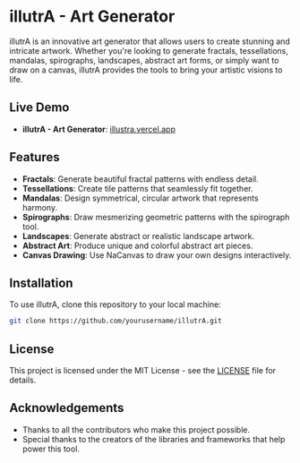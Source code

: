 # illutrA - Art Generator

illutrA is an innovative art generator that allows users to create stunning and intricate artwork. Whether you're looking to generate fractals, tessellations, mandalas, spirographs, landscapes, abstract art forms, or simply want to draw on a canvas, illutrA provides the tools to bring your artistic visions to life.

## Live Demo
- **illutrA - Art Generator**: [illustra.vercel.app](https://illustra.vercel.app)

## Features
- **Fractals**: Generate beautiful fractal patterns with endless detail.
- **Tessellations**: Create tile patterns that seamlessly fit together.
- **Mandalas**: Design symmetrical, circular artwork that represents harmony.
- **Spirographs**: Draw mesmerizing geometric patterns with the spirograph tool.
- **Landscapes**: Generate abstract or realistic landscape artwork.
- **Abstract Art**: Produce unique and colorful abstract art pieces.
- **Canvas Drawing**: Use NaCanvas to draw your own designs interactively.

## Installation

To use illutrA, clone this repository to your local machine:

```bash
git clone https://github.com/yourusername/illutrA.git

```

## License

This project is licensed under the MIT License - see the [LICENSE](LICENSE) file for details.

## Acknowledgements

- Thanks to all the contributors who make this project possible.
- Special thanks to the creators of the libraries and frameworks that help power this tool.

